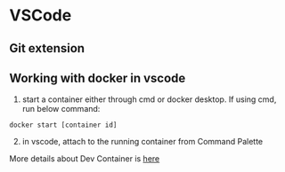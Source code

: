 # VSCode

## Git extension

## Working with docker in vscode
1. start a container either through cmd or docker desktop. If using cmd, run below command:
```
docker start [container id]
```
2. in vscode, attach to the running container from Command Palette

More details about Dev Container is [here](https://code.visualstudio.com/docs/devcontainers/containers)
